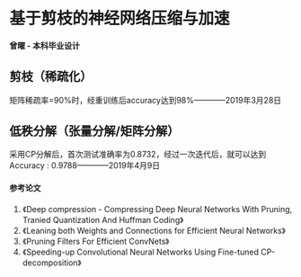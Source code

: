 # 基于剪枝的神经网络压缩与加速
#### 曾曜 - 本科毕业设计

## 剪枝（稀疏化）
矩阵稀疏率=90%时，经重训练后accuracy达到98%————2019年3月28日

## 低秩分解（张量分解/矩阵分解）
采用CP分解后，首次测试准确率为0.8732，经过一次迭代后，就可以达到Accuracy : 0.9788————2019年4月9日

#### 参考论文
1. 《Deep compression - Compressing Deep Neural Networks With Pruning, Tranied Quantization And Huffman Coding》
2. 《Leaning both Weights and Connections for Efficient Neural Networks》
3. 《Pruning Filters For Efficient ConvNets》
4. 《Speeding-up Convolutional Neural Networks Using Fine-tuned CP-decomposition》
